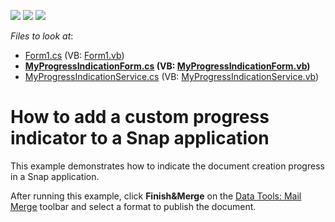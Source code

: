<!-- default badges list -->
![](https://img.shields.io/endpoint?url=https://codecentral.devexpress.com/api/v1/VersionRange/128608485/13.2.10%2B)
[![](https://img.shields.io/badge/Open_in_DevExpress_Support_Center-FF7200?style=flat-square&logo=DevExpress&logoColor=white)](https://supportcenter.devexpress.com/ticket/details/E5074)
[![](https://img.shields.io/badge/📖_How_to_use_DevExpress_Examples-e9f6fc?style=flat-square)](https://docs.devexpress.com/GeneralInformation/403183)
<!-- default badges end -->
<!-- default file list -->
*Files to look at*:

* [Form1.cs](./CS/CustomProgressIndicator/Form1.cs) (VB: [Form1.vb](./VB/CustomProgressIndicator/Form1.vb))
* **[MyProgressIndicationForm.cs](./CS/CustomProgressIndicator/MyProgressIndicationForm.cs) (VB: [MyProgressIndicationForm.vb](./VB/CustomProgressIndicator/MyProgressIndicationForm.vb))**
* [MyProgressIndicationService.cs](./CS/CustomProgressIndicator/MyProgressIndicationService.cs) (VB: [MyProgressIndicationService.vb](./VB/CustomProgressIndicator/MyProgressIndicationService.vb))
<!-- default file list end -->
# How to add a custom progress indicator to a Snap application


<p>This example demonstrates how to indicate the document creation progress in a Snap application.</p><p>After running this example, click <strong>Finish&Merge</strong> on the <a href="http://documentation.devexpress.com/#WindowsForms/CustomDocument16496"><u>Data Tools: Mail Merge</u></a> toolbar and select a format to publish the document.</p><br />


<br/>


